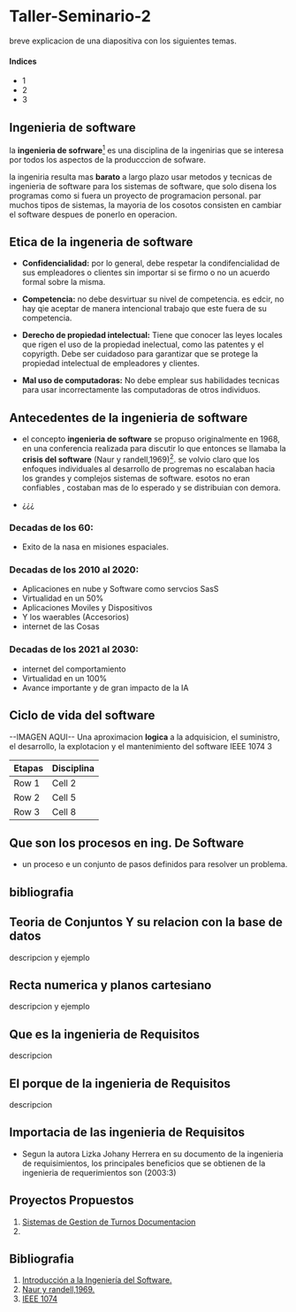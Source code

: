 # Taller-Seminario-2

breve explicacion de una diapositiva con los siguientes temas.

#### Indices

- 1
- 2
- 3

## Ingenieria de software

la **ingenieria de sofrware**[<sup>1</sup>](https://www.it.uc3m.es/pbasanta/SOFTCOM/new/1_IS.pdf) es una disciplina de la ingenirias que se interesa por todos los aspectos de la producccion de sofware.



la ingeniria resulta mas **barato** a largo plazo usar metodos y tecnicas de ingenieria de software para los sistemas de software, que solo disena
los programas como si fuera un proyecto de programacion personal. par muchos tipos de sistemas, la mayoria de los cosotos consisten en cambiar el software despues
de ponerlo en operacion.

## Etica de la ingeneria de software

- **Confidencialidad:** por lo general, debe respetar la condifencialidad de sus empleadores o clientes sin importar si se firmo o no un acuerdo formal sobre la misma.

- **Competencia:** no debe desvirtuar su nivel de competencia. es edcir, no hay qie aceptar de manera intencional trabajo que este fuera de su competencia.

- **Derecho de propiedad intelectual:** Tiene que conocer las leyes locales que rigen el uso de la propiedad inelectual, como las patentes y el copyrigth. Debe ser cuidadoso para garantizar que se protege la propiedad intelectual de empleadores y clientes.

- **Mal uso de computadoras:** No debe emplear sus habilidades tecnicas para usar incorrectamente las computadoras de otros individuos.

## Antecedentes de la ingenieria de software

- el concepto **ingenieria de software** se propuso originalmente en 1968, en una conferencia realizada para discutir lo que entonces se llamaba la **crisis del software** (Naur y randell,1969)[<sup>2</sup>](https://www.it.uc3m.es/pbasanta/SOFTCOM/new/1_IS.pdf). se volvio claro que los enfoques individuales al desarrollo de progremas no escalaban hacia los grandes y complejos sistemas de software. esotos no eran confiables , costaban mas de lo esperado y se distribuian con demora.

-  ¿¿¿

### Decadas de los 60:

- Exito de la nasa en misiones espaciales.

### Decadas de los 2010 al 2020:

- Aplicaciones en nube y Software como servcios SasS
- Virtualidad en un 50%
- Aplicaciones Moviles y Dispositivos
- Y los waerables (Accesorios)
- internet de las Cosas

### Decadas de los 2021 al 2030:

- internet del comportamiento
- Virtualidad en un 100%
- Avance importante y de gran impacto de la IA

## Ciclo de vida del software

--IMAGEN AQUI--
Una aproximacion **logica** a la adquisicion, el suministro, el desarrollo, la explotacion y el mantenimiento del software IEEE 1074 3

| Etapas | Disciplina |
|----------|----------|
| Row 1    | Cell 2   |
| Row 2    | Cell 5   |
| Row 3    | Cell 8   |

## Que son los procesos en ing. De Software

- un proceso e un conjunto de pasos definidos para resolver un problema.

## bibliografia


## Teoria de Conjuntos Y su relacion con la base de datos

descripcion y ejemplo

## Recta numerica y planos cartesiano

descripcion y ejemplo

## Que es la ingenieria de Requisitos

descripcion

## El porque de la ingenieria de Requisitos

descripcion


## Importacia de las ingenieria de Requisitos

- Segun la autora Lizka Johany Herrera en su documento de la ingenieria de requisimientos, los principales beneficios que se obtienen de la ingenieria de requerimientos son (2003:3)


## Proyectos Propuestos

1. [Sistemas de Gestion de Turnos Documentacion](https://github.com/Emma-2021-0618/Taller-Seminario2/blob/main/Sistema%20de%20Gestion%20de%20Turnos/Documentacion.md.txt)
2. 

## Bibliografia
1. [Introducción a la Ingeniería del Software.](https://www.it.uc3m.es/pbasanta/SOFTCOM/new/1_IS.pdf)
2. [Naur y randell,1969.](http://homepages.cs.ncl.ac.uk/brian.randell/NATO/nato1968.PDF)
3. [IEEE 1074](https://prezi.com/olzzoq6ft9jq/ieee-1074/)


